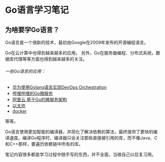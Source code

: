 Go语言学习笔记
==============================

为啥要学Go语言？
------------------------------

Go语言是一个很新的技术，最初由Google在2009年发布的开源编程语言。

Go在云计算中也得到越来越多的应用。
另外，Go在服务器编程、分布式系统，数据库代理等等方面也得到越来越多的关注。

###### 一些Go语言的应用： 
 - [华为使用Golang语言实现DevOps Orchestration][1]
 - [哔哩哔哩的Go微服务][2]
 - [阿里云 基于Go的微服务架构][3]
 - [以太坊][4]
 - [docker][5]

等等。

Go语言使用更加智能的编译器，并简化了解决依赖的算法，最终提供了更快的编译速度。编译Go程序时，编译器只会关注那些直接被引用的库，而不像Java、C和C++那样，要遍历依赖链中所有的库。

笔记内容很多都是学习过程中随手写的东西，并不全面，当做自己以后复习用。




[1]: https://www.youtube.com/watch?v=_aMuVfQCLfw&index=9&list=PLx_Mc4dJcQbl4qPWbVu86u6owZeiwsErR
[2]: https://i.ytimg.com/vi/wC-EIYJw4nk/hqdefault.jpg?sqp=-oaymwEXCPYBEIoBSFryq4qpAwkIARUAAIhCGAE=&rs=AOn4CLDVIu6bYJwSfPAFiPpo1Zr1NxEiTA 
[3]: https://www.youtube.com/watch?v=KGrWWFbnquU&index=4&list=PLx_Mc4dJcQbl4qPWbVu86u6owZeiwsErR
[4]: https://
[5]: https://
